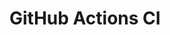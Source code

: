 # GitHub Actions CI














































































































































































































































































































































































































































































































































































































































































































































































































































































































































































































































































































































































































































































































































































































































































































































































































































































































































































































































































































































































































































































































































































































































































































































































































































































































































































































































